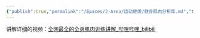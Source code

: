 ```yaml
---
{"publish":true,"permalink":"/Spaces/2-Area/运动健康/健身肌肉分析库.md","title":"健身肌肉分析库","created":"2022-09-17","modified":"2023-03-14","published":"2025-07-29T23:04:11.357+08:00","cssclasses":""}
---
```



讲解详细的视频：[全网最全的全身肌肉训练讲解_哔哩哔哩_bilibili](https://www.bilibili.com/video/BV1344y1e7ur?spm_id_from=333.337.search-card.all.click&vd_source=c16ee9cfb2023d2af8428dbfe604b72f)

